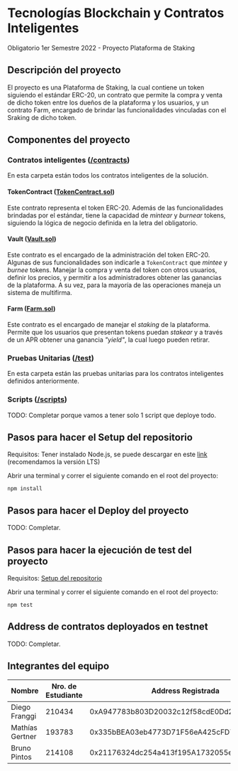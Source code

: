 # Tecnologías Blockchain y Contratos Inteligentes

Obligatorio 1er Semestre 2022 - Proyecto Plataforma de Staking

## Descripción del proyecto

El proyecto es una Plataforma de Staking, la cual contiene un token siguiendo el estándar ERC-20, un contrato que permite la compra y venta de
dicho token entre los dueños de la plataforma y los usuarios, y un contrato Farm, encargado de brindar las funcionalidades vinculadas con el Sraking de dicho token.

## Componentes del proyecto

### Contratos inteligentes ([/contracts](/contracts))

En esta carpeta están todos los contratos inteligentes de la solución.

#### TokenContract ([TokenContract.sol](/contracts/TokenContract.sol))
Este contrato representa el token ERC-20. Además de las funcionalidades brindadas por el estándar, tiene la capacidad de <em>mintear</em> y <em>burnear</em> tokens, siguiendo la lógica de negocio definida en la letra del obligatorio.

#### Vault ([Vault.sol](/contracts/Vault.sol))
Este contrato es el encargado de la administración del token ERC-20. Algunas de sus funcionalidades son indicarle a `TokenContract` que <em>mintee</em> y <em>burnee</em> tokens. Manejar la compra y venta del token con otros usuarios, definir los precios, y permitir a los administradores obtener las ganancias de la plataforma. A su vez, para la mayoría de las operaciones maneja un sistema de multifirma.

#### Farm ([Farm.sol](/contracts/Farm.sol))
Este contrato es el encargado de manejar el <em>staking</em> de la plataforma. Permite que los usuarios que presentan tokens puedan <em>stakear</em> y a través de un APR obtener una ganancia <em>"yield"</em>, la cual luego pueden retirar.

### Pruebas Unitarias ([/test](/test))

En esta carpeta están las pruebas unitarias para los contratos inteligentes definidos anteriormente.

### Scripts ([/scripts](/scripts))

TODO: Completar porque vamos a tener solo 1 script que deploye todo.

## Pasos para hacer el Setup del repositorio

Requisitos: Tener instalado Node.js, se puede descargar en este [link](https://nodejs.org/en/download/) (recomendamos la versión LTS)

Abrir una terminal y correr el siguiente comando en el root del proyecto:
```
npm install
```

## Pasos para hacer el Deploy del proyecto

TODO: Completar.

## Pasos para hacer la ejecución de test del proyecto

Requisitos: [Setup del repositorio](#pasos-para-hacer-el-setup-del-repositorio)

Abrir una terminal y correr el siguiente comando en el root del proyecto:
```
npm test
```

## Address de contratos deployados en testnet

TODO: Completar.

## Integrantes del equipo
| Nombre          | Nro. de Estudiante | Address Registrada                         |
|-----------------|--------------------|--------------------------------------------|
| Diego Franggi   | 210434             | 0xA947783b803D20032c12f58cdE0Dd20b73fE57dF |
| Mathías Gertner | 193783             | 0x335bBEA03eb4773D71F56eA425cFD7AD79B89B86 |
| Bruno Pintos    | 214108             | 0x21176324dc254a413f195A1732055ee43AD9A7Bf |
